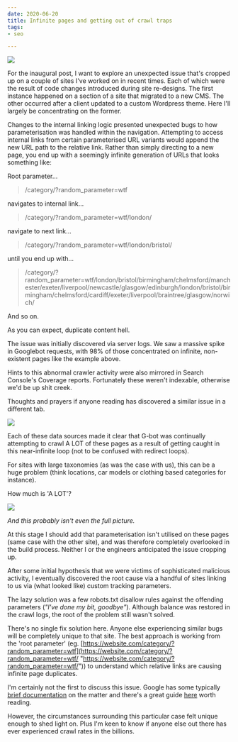 ```yaml
---
date: 2020-06-20
title: Infinite pages and getting out of crawl traps
tags:
- seo

---
```

![](/images/992382641_115bd44a2d_c.jpg)

For the inaugural post, I want to explore an unexpected issue that's cropped up on a couple of sites I've worked on in recent times. Each of which were the result of code changes introduced during site re-designs. The first instance happened on a section of a site that migrated to a new CMS. The other occurred after a client updated to a custom Wordpress theme. Here I'll largely be concentrating on the former.

Changes to the internal linking logic presented unexpected bugs to how parameterisation was handled within the navigation. Attempting to access internal links from certain parameterised URL variants would append the new URL path to the relative link. Rather than simply directing to a new page, you end up with a seemingly infinite generation of URLs that looks something like:

Root parameter...

> /category/?random_parameter=wtf

navigates to internal link...

> /category/?random_parameter=wtf/london/

navigate to next link...

> /category/?random_parameter=wtf/london/bristol/

until you end up with...

> /category/?random_parameter=wtf/london/bristol/birmingham/chelmsford/manchester/exeter/liverpool/newcastle/glasgow/edinburgh/london/bristol/birmingham/chelmsford/cardiff/exeter/liverpool/braintree/glasgow/norwich/

And so on.

As you can expect, duplicate content hell.

The issue was initially discovered via server logs. We saw a massive spike in Googlebot requests, with 98% of those concentrated on infinite, non-existent pages like the example above. 

Hints to this abnormal crawler activity were also mirrored in Search Console's Coverage reports. Fortunately these weren't indexable, otherwise we'd be up shit creek.

Thoughts and prayers if anyone reading has discovered a similar issue in a different tab.

![](/images/infinite-pages.png)

Each of these data sources made it clear that G-bot was continually attempting to crawl A LOT of these pages as a result of getting caught in this near-infinite loop (not to be confused with redirect loops).

For sites with large taxonomies (as was the case with us), this can be a huge problem (think locations, car models or clothing based categories for instance).

How much is 'A LOT'?

![](/images/billionurls.jpeg)

_And this probably isn't even the full picture._

At this stage I should add that parameterisation isn't utilised on these pages (same case with the other site), and was therefore completely overlooked in the build process. Neither I or the engineers anticipated the issue cropping up.

After some initial hypothesis that we were victims of sophisticated malicious activity, I eventually discovered the root cause via a handful of sites linking to us via (what looked like) custom tracking parameters.

The lazy solution was a few robots.txt disallow rules against the offending parameters (_"I've done my bit, goodbye"_). Although balance was restored in the crawl logs, the root of the problem still wasn't solved.

There's no single fix solution here. Anyone else experiencing similar bugs will be completely unique to that site. The best approach is working from the 'root parameter' (eg. [https://website.com/category/?random_parameter=wtf](https://website.com/category/?random_parameter=wtf/ "https://website.com/category/?random_parameter=wtf/")) to understand which relative links are causing infinite page duplicates.

I'm certainly not the first to discuss this issue. Google has some typically [brief documentation](https://support.google.com/webmasters/answer/76401?hl=en) on the matter and there's a great guide [here](https://www.contentkingapp.com/academy/crawler-traps/) worth reading.

However, the circumstances surrounding this particular case felt unique enough to shed light on. Plus I'm keen to know if anyone else out there has ever experienced crawl rates in the billions.